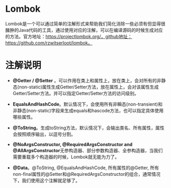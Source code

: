 # Lombok

Lombok是一个可以通过简单的注解形式来帮助我们简化消除一些必须有但显得很臃肿的Java代码的工具，通过使用对应的注解，可以在编译源码的时候生成对应的方法。官方地址：https://projectlombok.org/，github地址：https://github.com/rzwitserloot/lombok。

# 注解说明

* **@Getter / @Setter** 。可以作用在类上和属性上，放在类上，会对所有的非静态(non-static)属性生成Getter/Setter方法，放在属性上，会对该属性生成Getter/Setter方法。并可以指定Getter/Setter方法的访问级别。

* **EqualsAndHashCode**。默认情况下，会使用所有非瞬态(non-transient)和非静态(non-static)字段来生成equals和hascode方法，也可以指定具体使用哪些属性。

* **@ToString**。生成toString方法，默认情况下，会输出类名、所有属性，属性会按照顺序输出，以逗号分割。

* **@NoArgsConstructor, @RequiredArgsConstructor and @AllArgsConstructor**无参构造器、部分参数构造器、全参构造器，当我们需要重载多个构造器的时候，Lombok就无能为力了。

* **@Data**。@ToString, @EqualsAndHashCode, 所有属性的@Getter, 所有non-final属性的@Setter和@RequiredArgsConstructor的组合，通常情况下，我们使用这个注解就足够了。

